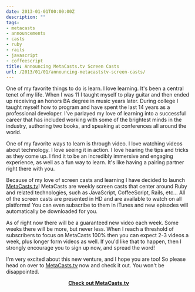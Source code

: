 ```yaml
---
date: 2013-01-01T00:00:00Z
description: ""
tags:
- metacasts
- announcements
- casts
- ruby
- rails
- javascript
- coffeescript
title: Announcing MetaCasts.tv Screen Casts
url: /2013/01/01/announcing-metacaststv-screen-casts/
---
```




One of my favorite things to do is learn. I love learning. It's been a central tenet of my life. When I was 11 I taught myself to play guitar and then ended up receiving an honors BA degree in music years later. During college I taught myself how to program and have spent the last 14 years as a professional developer. I've parlayed my love of learning into a successful career that has included working with some of the brightest minds in the industry, authoring two books, and speaking at conferences all around the world.

One of my favorite ways to learn is through video. I love watching videos about technology. I love seeing it in action. I love hearing the tips and tricks as they come up. I find it to be an incredibly immersive and engaging experience, as well as a fun way to learn. It's like having a pairing partner right there with you.

Because of my love of screen casts and learning I have decided to launch [MetaCasts.tv](http://www.metacasts.tv)! MetaCasts are weekly screen casts that center around Ruby and related technologies, such as JavaScript, CoffeeScript, Rails, etc... All of the screen casts are presented in HD and are available to watch on all platforms! You can even subscribe to them in iTunes and new episodes will automatically be downloaded for you.

As of right now there will be a guaranteed new video each week. Some weeks there will be more, but never less. When I reach a threshold of subscribers to focus on MetaCasts 100% then you can expect 2-3 videos a week, plus longer form videos as well. If you'd like that to happen, then I strongly encourage you to sign up now, and spread the word!

I'm very excited about this new venture, and I hope you are too! So please head on over to [MetaCasts.tv](http://www.metacasts.tv) now and check it out. You won't be disappointed.

<div style='text-align: center'>
  <a href='http://www.metacasts.tv' target='_blank' class='btn btn-large btn-primary'><b>Check out MetaCasts.tv</b></a>
</div>
